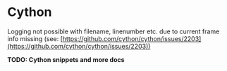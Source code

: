 # Cython

Logging not possible with filename, linenumber etc. due to current frame info missing (see: [https://github.com/cython/cython/issues/2203](https://github.com/cython/cython/issues/2203))

**TODO: Cython snippets and more docs**